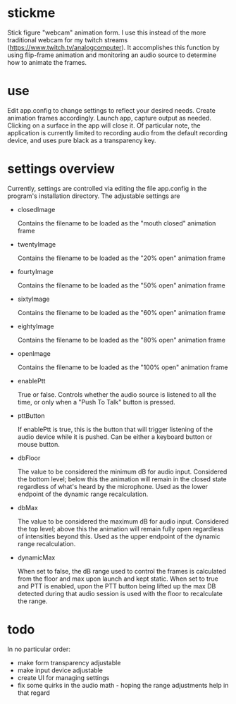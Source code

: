 # stickme
Stick figure "webcam" animation form.  I use this instead of the more traditional webcam for my twitch streams (https://www.twitch.tv/analogcomputer).  It accomplishes this function by using flip-frame animation and monitoring an audio source to determine how to animate the frames.

# use
Edit app.config to change settings to reflect your desired needs.  Create animation frames accordingly.  Launch app, capture output as needed.  Clicking on a surface in the app will close it.  Of particular note, the application is currently limited to recording audio from the default recording device, and uses pure black as a transparency key.

# settings overview
Currently, settings are controlled via editing the file app.config in the program's installation directory.  The adjustable settings are
* closedImage

   Contains the filename to be loaded as the "mouth closed" animation frame

* twentyImage

   Contains the filename to be loaded as the "20% open" animation frame

* fourtyImage

   Contains the filename to be loaded as the "50% open" animation frame

* sixtyImage

   Contains the filename to be loaded as the "60% open" animation frame

* eightyImage

   Contains the filename to be loaded as the "80% open" animation frame

* openImage

   Contains the filename to be loaded as the "100% open" animation frame

* enablePtt

   True or false.  Controls whether the audio source is listened to all the time, or only when a "Push To Talk" button is pressed.
   
* pttButton

   If enablePtt is true, this is the button that will trigger listening of the audio device while it is pushed.  Can be either a keyboard button or mouse button.

* dbFloor

   The value to be considered the minimum dB for audio input.  Considered the bottom level; below this the animation will remain in the closed state regardless of what's heard by the microphone.  Used as the lower endpoint of the dynamic range recalculation.

* dbMax

   The value to be considered the maximum dB for audio input.  Considered the top level; above this the animation will remain fully open regardless of intensities beyond this.  Used as the upper endpoint of the dynamic range recalculation.

* dynamicMax

   When set to false, the dB range used to control the frames is calculated from the floor and max upon launch and kept static.  When set to true and PTT is enabled, upon the PTT button being lifted up the max DB detected during that audio session is used with the floor to recalculate the range.

# todo
In no particular order:
* make form transparency adjustable
* make input device adjustable
* create UI for managing settings
* fix some quirks in the audio math - hoping the range adjustments help in that regard